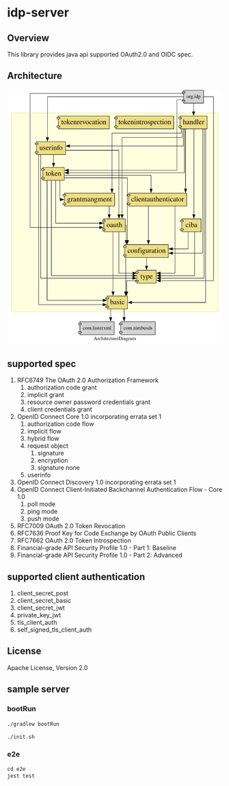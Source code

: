# idp-server

## Overview
This library provides java api supported OAuth2.0 and OIDC spec.


## Architecture

![architecture](./architecture.svg)

## supported spec

1. RFC6749 The OAuth 2.0 Authorization Framework
   1. authorization code grant
   2. implicit grant
   3. resource owner password credentials grant
   4. client credentials grant
2. OpenID Connect Core 1.0 incorporating errata set 1
   1. authorization code flow
   2. implicit flow
   3. hybrid flow
   4. request object
      1. signature
      2. encryption
      3. signature none
   5. userinfo
3. OpenID Connect Discovery 1.0 incorporating errata set 1
4. OpenID Connect Client-Initiated Backchannel Authentication Flow - Core 1.0
   1. poll mode
   2. ping mode
   3. push mode
5. RFC7009 OAuth 2.0 Token Revocation
6. RFC7636 Proof Key for Code Exchange by OAuth Public Clients
7. RFC7662 OAuth 2.0 Token Introspection
8. Financial-grade API Security Profile 1.0 - Part 1: Baseline
9. Financial-grade API Security Profile 1.0 - Part 2: Advanced

## supported client authentication

1. client_secret_post
2. client_secret_basic
3. client_secret_jwt
4. private_key_jwt
5. tls_client_auth
6. self_signed_tls_client_auth

## License

Apache License, Version 2.0

## sample server

### bootRun

```shell
./gradlew bootRun
```

```shell
./init.sh
```

### e2e

```shell
cd e2e
jest test
```